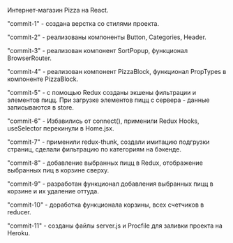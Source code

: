 Интернет-магазин Pizza на React.

"commit-1" - создана верстка со стилями проекта.

"commit-2" - реализованы компоненты Button, Categories, Header.

"commit-3" - реализован компонент SortPopup, функционал BrowserRouter.

"commit-4" - реализован компонент PizzaBlock, функционал PropTypes в компоненте PizzaBlock.

"commit-5" - с помощью Redux созданы экшены фильтрации и элементов пицц. При загрузке элементов пицц с сервера - данные записываются в store.

"commit-6" - Избавились от connect(), применили Redux Hooks, useSelector перекинули в Home.jsx.

"commit-7" - применили redux-thunk, создали имитацию подгрузки страниц, сделали фильтрацию по категориям на бэкенде.

"commit-8" - добавление выбранных пицц в Redux, отображение выбранных пиц в корзине сверху.

"commit-9" - разработан функционал добавления выбранных пицц в корзине и их удаление оттуда.

"commit-10" - доработка функционала корзины, всех счетчиков в reducer.

"commit-11" - созданы файлы server.js и Procfile для заливки проекта на Heroku.
